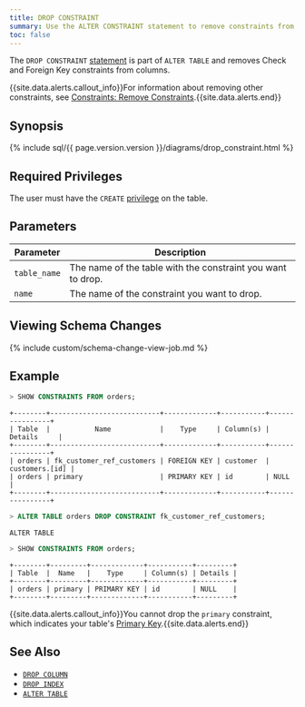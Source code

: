```yaml
---
title: DROP CONSTRAINT
summary: Use the ALTER CONSTRAINT statement to remove constraints from columns.
toc: false
---
```


The `DROP CONSTRAINT` [statement](sql-statements.html) is part of `ALTER TABLE` and removes Check and Foreign Key constraints from columns.

{{site.data.alerts.callout_info}}For information about removing other constraints, see <a href="constraints.html#remove-constraints">Constraints: Remove Constraints</a>.{{site.data.alerts.end}}

<div id="toc"></div>

## Synopsis

<div>
{% include sql/{{ page.version.version }}/diagrams/drop_constraint.html %}
</div>

## Required Privileges

The user must have the `CREATE` [privilege](privileges.html) on the table.

## Parameters

| Parameter | Description |
|-----------|-------------|
| `table_name` | The name of the table with the constraint you want to drop. |
| `name` | The name of the constraint you want to drop. |

## Viewing Schema Changes

{% include custom/schema-change-view-job.md %}

## Example

~~~ sql
> SHOW CONSTRAINTS FROM orders;
~~~
~~~
+--------+---------------------------+-------------+-----------+----------------+
| Table  |           Name            |    Type     | Column(s) |    Details     |
+--------+---------------------------+-------------+-----------+----------------+
| orders | fk_customer_ref_customers | FOREIGN KEY | customer  | customers.[id] |
| orders | primary                   | PRIMARY KEY | id        | NULL           |
+--------+---------------------------+-------------+-----------+----------------+
~~~
~~~ sql
> ALTER TABLE orders DROP CONSTRAINT fk_customer_ref_customers;
~~~
~~~
ALTER TABLE
~~~
~~~ sql
> SHOW CONSTRAINTS FROM orders;
~~~
~~~
+--------+---------+-------------+-----------+---------+
| Table  |  Name   |    Type     | Column(s) | Details |
+--------+---------+-------------+-----------+---------+
| orders | primary | PRIMARY KEY | id        | NULL    |
+--------+---------+-------------+-----------+---------+
~~~

{{site.data.alerts.callout_info}}You cannot drop the <code>primary</code> constraint, which indicates your table's <a href="primary-key.html">Primary Key</a>.{{site.data.alerts.end}}

## See Also

- [`DROP COLUMN`](drop-column.html)
- [`DROP INDEX`](drop-index.html)
- [`ALTER TABLE`](alter-table.html)
